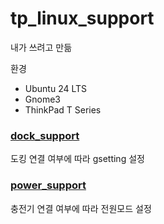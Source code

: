 # tp_linux_support

내가 쓰려고 만듦

환경
- Ubuntu 24 LTS
- Gnome3
- ThinkPad T Series

### [dock_support](https://github.com/thinker99k/tp_linux_support/blob/main/dock_support/README.md)
도킹 연결 여부에 따라 gsetting 설정

### [power_support](https://github.com/thinker99k/tp_linux_support/blob/main/power_support/README.md)
충전기 연결 여부에 따라 전원모드 설정

